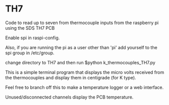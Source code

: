 # TH7
Code to read up to seven from thermocouple inputs  from the raspberry pi using the SDS TH7 PCB

Enable spi in raspi-config.

Also, if you are running the pi as a user other than 'pi' add yourself to the spi group 
in /etc/group.

change directory to TH7 and then run
$python k_thermocouples_TH7.py

This is a simple terminal program that displays the micro volts received from
the thermocouples and display them in centigrade (for K type).

Feel free to branch off this to make a temperature logger or a web interface.

Unused/disconnected channels display the PCB temperature.
